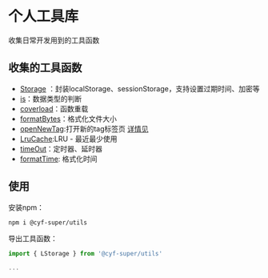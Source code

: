 # 个人工具库

收集日常开发用到的工具函数
<p>

## 收集的工具函数
- [Storage](https://github.com/cyf-super/utils/blob/master/src/modules/storage.ts) ：封装localStorage、sessionStorage，支持设置过期时间、加密等
- [is](https://github.com/cyf-super/utils/blob/master/src/modules/is.ts)：数据类型的判断
- [coverload](https://github.com/cyf-super/utils/blob/master/src/modules/coverload.ts)：函数重载
- [formatBytes](https://github.com/cyf-super/utils/blob/master/src/modules/formatBytes.ts)：格式化文件大小
- [openNewTag](https://github.com/cyf-super/utils/blob/master/src/modules/openNewTag.ts):打开新的tag标签页 [详情见](http://cyf-super.top/?p=272)
- [LruCache](https://github.com/cyf-super/utils/blob/master/src/modules/LruCache.ts):LRU - 最近最少使用
- [timeOut](https://github.com/cyf-super/utils/blob/master/src/modules/timeOut.ts)：定时器、延时器
- [formatTime](https://github.com/cyf-super/utils/blob/master/src/modules/formatTime.ts): 格式化时间

<p>

## 使用
安装npm：
```
npm i @cyf-super/utils
```

导出工具函数：
```javaScript
import { LStorage } from '@cyf-super/utils'

...
```
